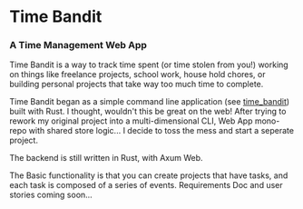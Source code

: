 # Time Bandit
### A Time Management Web App

Time Bandit is a way to track time spent (or time stolen from you!) working on things like freelance projects, school work, house hold chores, or building personal projects that take way too much time to complete. 

Time Bandit began as a simple command line application (see [time_bandit](https://github.com/farmeroy/time-bandit)) built with Rust. I thought, wouldn't this be great on the web!
After trying to rework my original project into a multi-dimensional CLI, Web App mono-repo with shared store logic... I decide to toss the mess and start a seperate project.

The backend is still written in Rust, with Axum Web. 

The Basic functionality is that you can create projects that have tasks, and each task is composed of a series of events. Requirements Doc and user stories coming soon...
